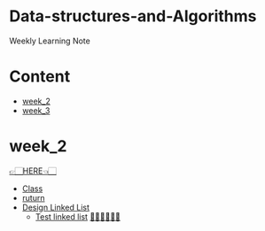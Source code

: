 # Data-structures-and-Algorithms
 Weekly Learning Note

# Content
 - [week_2](https://github.com/vanikk06/Data-structures-and-Algorithms#week_2)
 - [week_3]()
 
# week_2
[👉🏻HERE👈🏻](https://github.com/vanikk06/Data-structures-and-Algorithms/tree/master/week_2)
  - [Class](https://github.com/vanikk06/Data-structures-and-Algorithms/tree/master/week_2#class)
  - [ruturn](https://github.com/vanikk06/Data-structures-and-Algorithms/blob/master/week_2/README.md#return)
  - [Design Linked List](https://github.com/vanikk06/Data-structures-and-Algorithms/blob/master/week_2/README.md#design-linked-list)
      - [Test linked list](https://github.com/vanikk06/Data-structures-and-Algorithms/blob/master/week_2/README.md#test-linked-list)
[🧝🏻‍♀️🧝🏻‍♂️](https://github.com/vanikk06/Data-structures-and-Algorithms#content)
